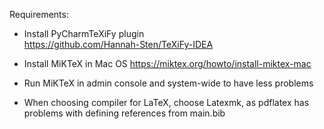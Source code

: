 Requirements:

- Install PyCharmTeXiFy plugin   
https://github.com/Hannah-Sten/TeXiFy-IDEA

- Install MiKTeX in Mac OS
https://miktex.org/howto/install-miktex-mac
- Run MiKTeX in admin console and system-wide to have less problems
- When choosing compiler for LaTeX, choose Latexmk, as pdflatex has problems with defining references from main.bib